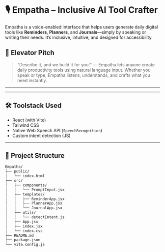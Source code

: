 # 🎙️ Empatha – Inclusive AI Tool Crafter

Empatha is a voice-enabled interface that helps users generate daily digital tools like **Reminders**, **Planners**, and **Journals**—simply by speaking or writing their needs. It’s inclusive, intuitive, and designed for accessibility.

## 🧠 Elevator Pitch

> “Describe it, and we build it for you!” — Empatha lets anyone create daily productivity tools using natural language input. Whether you speak or type, Empatha listens, understands, and crafts what you need instantly.

---


---

## 🛠 Toolstack Used

- React (with Vite)
- Tailwind CSS
- Native Web Speech API (`SpeechRecognition`)
- Custom intent detection (JS)

---

## 🧩 Project Structure

```bash
Empatha/
├── public/
│   └── index.html
├── src/
│   ├── components/
│   │   └── PromptInput.jsx
│   ├── templates/
│   │   ├── ReminderApp.jsx
│   │   ├── PlannerApp.jsx
│   │   └── JournalApp.jsx
│   ├── utils/
│   │   └── detectIntent.js
│   ├── App.jsx
│   ├── index.jsx
│   └── index.css
├── README.md
├── package.json
└── vite.config.js
